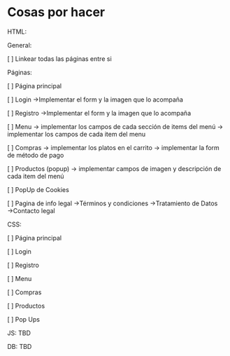 
# Cosas por hacer

HTML:

General:

[ ] Linkear todas las páginas entre si

Páginas:

[ ] Página principal

[ ] Login →Implementar el form y la imagen que lo acompaña

[ ] Registro →Implementar el form y la imagen que lo acompaña

[ ] Menu → implementar los campos de cada sección de items del menú
         → implementar los campos de cada item del menu

[ ] Compras → implementar los platos en el carrito
            → implementar la form de método de pago

[ ] Productos (popup) → implementar campos de imagen y descripción de cada item del menú

[ ] PopUp de Cookies

[ ] Pagina de info legal →Términos y condiciones
                         →Tratamiento de Datos
                         →Contacto legal

CSS:

[ ] Página principal

[ ] Login

[ ] Registro

[ ] Menu

[ ] Compras

[ ] Productos

[ ] Pop Ups

JS: TBD

DB: TBD
